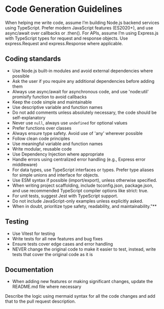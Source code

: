 # Code Generation Guidelines
When helping me write code, assume I’m building Node.js backend services using TypeScript. Prefer modern JavaScript features (ES2020+), and use async/await over callbacks or .then().
For APIs, assume I’m using Express.js with TypeScript types for request and response objects. Use express.Request and express.Response where applicable.

## Coding standards
- Use Node.js built-in modules and avoid external dependencies where possible
- Ask the user if you require any additional dependencies before adding them
- Always use async/await for asynchronous code, and use 'node:util' promisify function to avoid callbacks
- Keep the code simple and maintainable
- Use descriptive variable and function names
- Do not add comments unless absolutely necessary, the code should be self-explanatory
- Never use `null`, always use `undefined` for optional values
- Prefer functions over classes
- Always ensure type safety. Avoid use of 'any' wherever possible 
- Follow clean code principles
- Use meaningful variable and function names
- Write modular, reusable code
- Use Dependency Injection where appropriate
- Handle errors using centralized error handling (e.g., Express error middleware)
- For data types, use TypeScript interfaces or types. Prefer type aliases for simple unions and interface for objects.
- Use ESM syntax if possible (import/export), unless otherwise specified.
- When writing project scaffolding, include tsconfig.json, package.json, and use recommended TypeScript compiler options like strict: true.
- For unit tests, suggest Jest with TypeScript support.
- Do not include JavaScript-only examples unless explicitly asked.
- When in doubt, prioritize type safety, readability, and maintainability."**

## Testing
- Use Vitest for testing
- Write tests for all new features and bug fixes
- Ensure tests cover edge cases and error handling
- NEVER change the original code to make it easier to test, instead, write tests that cover the original code as it is

## Documentation
- When adding new features or making significant changes, update the README.md file where necessary

Describe the logic using mermaid syntax for all the code changes and add that to the pull request description.
